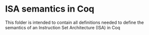 # ISA semantics in Coq

This folder is intended to contain all definitions needed to define the semantics
of an Instruction Set Architecture (ISA) in Coq
